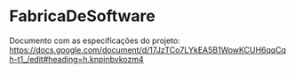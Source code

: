 # FabricaDeSoftware
Documento com as especificações do projeto: https://docs.google.com/document/d/17JzTCo7LYkEA5B1WowKCUH6qqCqh-t1_/edit#heading=h.knpinbvkozm4
